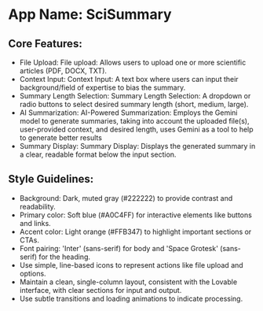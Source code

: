 # **App Name**: SciSummary

## Core Features:

- File Upload: File upload: Allows users to upload one or more scientific articles (PDF, DOCX, TXT).
- Context Input: Context Input: A text box where users can input their background/field of expertise to bias the summary.
- Summary Length Selection: Summary Length Selection: A dropdown or radio buttons to select desired summary length (short, medium, large).
- AI Summarization: AI-Powered Summarization: Employs the Gemini model to generate summaries, taking into account the uploaded file(s), user-provided context, and desired length, uses Gemini as a tool to help to generate better results
- Summary Display: Summary Display: Displays the generated summary in a clear, readable format below the input section.

## Style Guidelines:

- Background: Dark, muted gray (#222222) to provide contrast and readability.
- Primary color: Soft blue (#A0C4FF) for interactive elements like buttons and links.
- Accent color: Light orange (#FFB347) to highlight important sections or CTAs.
- Font pairing: 'Inter' (sans-serif) for body and 'Space Grotesk' (sans-serif) for the heading.
- Use simple, line-based icons to represent actions like file upload and options.
- Maintain a clean, single-column layout, consistent with the Lovable interface, with clear sections for input and output.
- Use subtle transitions and loading animations to indicate processing.